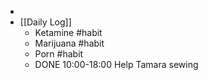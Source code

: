 -
- [[Daily Log]]
	- Ketamine #habit
	- Marijuana #habit
	- Porn #habit
	- DONE 10:00-18:00 Help Tamara sewing